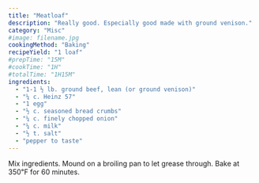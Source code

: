 ```yaml
---
title: "Meatloaf"
description: "Really good. Especially good made with ground venison."
category: "Misc"
#image: filename.jpg
cookingMethod: "Baking"
recipeYield: "1 loaf"
#prepTime: "15M"
#cookTime: "1H"
#totalTime: "1H15M"
ingredients:
  - "1-1 ½ lb. ground beef, lean (or ground venison)"
  - "¼ c. Heinz 57"
  - "1 egg"
  - "½ c. seasoned bread crumbs"
  - "¼ c. finely chopped onion"
  - "¼ c. milk"
  - "½ t. salt"
  - "pepper to taste"
---
```


Mix ingredients. Mound on a broiling pan to let grease through.
Bake at 350℉ for 60 minutes.
